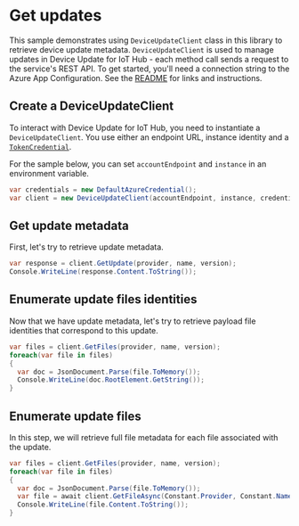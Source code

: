 # Get updates

This sample demonstrates using `DeviceUpdateClient` class in this library to retrieve device update metadata. `DeviceUpdateClient` is used to manage updates in Device Update for IoT Hub - each method call sends a request to the service's REST API.  To get started, you'll need a connection string to the Azure App Configuration. See the [README](https://github.com/Azure/azure-sdk-for-net/tree/main/sdk/Azure.IoT.DeviceUpdate/deviceupdate/README.md) for links and instructions.

 ## Create a DeviceUpdateClient
 
To interact with Device Update for IoT Hub, you need to instantiate a `DeviceUpdateClient`. You use either an endpoint URL, instance identity and a [`TokenCredential`](https://github.com/Azure/azure-sdk-for-net/blob/main/sdk/identity/Azure.Identity/README.md#credentials).
 
For the sample below, you can set `accountEndpoint` and `instance` in an environment variable.

```C# Snippet:AzDeviceUpdateSample2_CreateDeviceUpdateClient
var credentials = new DefaultAzureCredential();
var client = new DeviceUpdateClient(accountEndpoint, instance, credentials);
```

## Get update metadata

First, let's try to retrieve update metadata.

```C# Snippet:AzDeviceUpdateSample2_GetUpdate
var response = client.GetUpdate(provider, name, version);
Console.WriteLine(response.Content.ToString());
```

## Enumerate update files identities

Now that we have update metadata, let's try to retrieve payload file identities that correspond to this update.

```C# Snippet:AzDeviceUpdateSample2_EnumerateUpdateFileIdentities
var files = client.GetFiles(provider, name, version);
foreach(var file in files)
{
  var doc = JsonDocument.Parse(file.ToMemory());
  Console.WriteLine(doc.RootElement.GetString());
}
```

## Enumerate update files

In this step, we will retrieve full file metadata for each file associated with the update.

```C# Snippet:AzDeviceUpdateSample2_EnumerateUpdateFiles
var files = client.GetFiles(provider, name, version);
foreach(var file in files)
{
  var doc = JsonDocument.Parse(file.ToMemory());
  var file = await client.GetFileAsync(Constant.Provider, Constant.Name, updateVersion, doc.RootElement.GetString());
  Console.WriteLine(file.Content.ToString());
}
```
